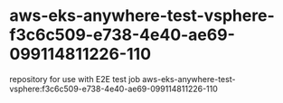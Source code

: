 # aws-eks-anywhere-test-vsphere-f3c6c509-e738-4e40-ae69-099114811226-110
repository for use with E2E test job aws-eks-anywhere-test-vsphere:f3c6c509-e738-4e40-ae69-099114811226-110
